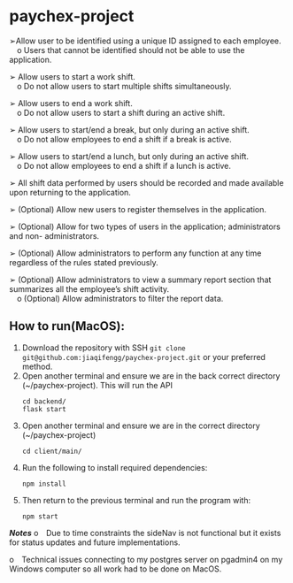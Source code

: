 # paychex-project
 
➢Allow user to be identified using a unique ID assigned to each employee.
<br />&emsp;o Users that cannot be identified should not be able to use the application.
 
➢ Allow users to start a work shift.
<br />&emsp;o Do not allow users to start multiple shifts simultaneously.
 
➢ Allow users to end a work shift.
<br />&emsp;o Do not allow users to start a shift during an active shift.
 
➢ Allow users to start/end a break, but only during an active shift.
<br />&emsp;o Do not allow employees to end a shift if a break is active.
 
➢ Allow users to start/end a lunch, but only during an active shift.
<br />&emsp;o Do not allow employees to end a shift if a lunch is active.
 
➢ All shift data performed by users should be recorded and made available upon returning to
the application.

➢ (Optional) Allow new users to register themselves in the application.

➢ (Optional) Allow for two types of users in the application; administrators and non-
administrators.

➢ (Optional) Allow administrators to perform any function at any time regardless of the rules
stated previously.

➢ (Optional) Allow administrators to view a summary report section that summarizes all the
employee’s shift activity.
<br />&emsp;o (Optional) Allow administrators to filter the report data.

## How to run(MacOS):
1. Download the repository with SSH
   ```git clone git@github.com:jiaqifengg/paychex-project.git```
   or your preferred method.
2. Open another terminal and ensure we are in the back correct directory (~/paychex-project). This will run the API 
   ```
   cd backend/
   flask start
   ```
2. Open another terminal and ensure we are in the correct directory (~/paychex-project)
   ```
   cd client/main/
   ```
3. Run the following to install required dependencies:
   ```
   npm install
   ```
4. Then return to the previous terminal and run the program with:
   ```
   npm start
   ```

**_Notes_**
o&emsp;Due to time constraints the sideNav is not functional but it exists for status updates and future implementations. 

o&emsp;Technical issues connecting to my postgres server on pgadmin4 on my Windows computer so all work had to be done on MacOS.
